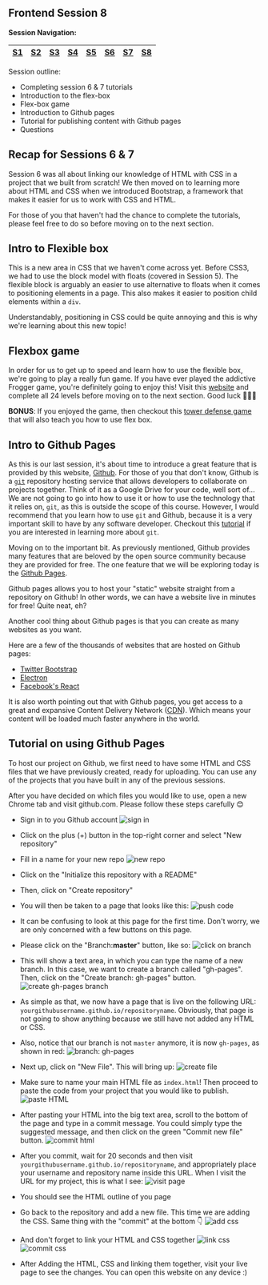 ## Frontend Session 8

**Session Navigation:**

| [S1 ](../session_1/README.md) | [S2  ](../session_2/README.md) |[S3  ](../session_3/README.md) |[S4  ](../session_4/README.md) |[S5  ](../session_5/README.md) |[S6  ](../session_6/README.md) |[S7  ](../session_7/README.md) |[S8  ](../session_6/README.md)|
|-------------------------------|--------------------------------|-------------------------------|-------------------------------|-------------------------------|-------------------------------|-------------------------------|------------------------------|

Session outline:
- Completing session 6 & 7 tutorials
- Introduction to the flex-box
- Flex-box game
- Introduction to Github pages
- Tutorial for publishing content  with Github pages
- Questions


Recap for Sessions 6 & 7
------------------------
Session 6 was all about linking our knowledge of HTML with CSS in a project that we built from scratch! We then moved on to learning more about HTML and CSS when we introduced Bootstrap, a framework that makes it easier for us to work with CSS and HTML.

For those of you that haven't had the chance to complete the tutorials, please feel free to do so before moving on to the next section.

Intro to Flexible box
---------------------
This is a new area in CSS that we haven't come across yet. Before CSS3, we had to use the block model with floats (covered in Session 5). The flexible block is arguably an easier to use alternative to floats when it comes to positioning elements in a page. This also makes it easier to position child elements within a `div`.

Understandably, positioning in CSS could be quite annoying and this is why we're learning about this new topic!

Flexbox game
------------
In order for us to get up to speed and learn how to use the flexible box, we're going to play a really fun game. If you have ever played the addictive Frogger game, you're definitely going to enjoy this!
Visit this [website](http://flexboxfroggy.com/) and complete all 24 levels before moving on to the next section. Good luck 🐸🐸🐸

**BONUS**: If you enjoyed the game, then checkout this [tower defense game](http://www.flexboxdefense.com) that will also teach you how to use flex box.

Intro to Github Pages
---------------------
As this is our last session, it's about time to introduce a great feature that is provided by this website, [Github](https://github.com). For those of you that don't know, Github is a [`git`]( https://en.wikipedia.org/wiki/Git_software ) repository hosting service that allows developers to collaborate on projects together. Think of it as a Google Drive for your code, well sort of... We are not going to go into how to use it or how to use the technology that it relies on, `git`, as this is outside the scope of this course. However, I would recommend that you learn how to use `git` and Github, because it is a very important skill to have by any software developer. Checkout this [tutorial](http://try.github.com/) if you are interested in learning more about `git`.

Moving on to the important bit. As previously mentioned, Github provides many features that are beloved by the open source community because they are provided for free. The one feature that we will be exploring today is the [Github Pages](https://pages.github.com/).

Github pages allows you to host your "static" website straight from a repository on Github! In other words, we can have a website live in minutes for free! Quite neat, eh?

Another cool thing about Github pages is that you can create as many websites as you want.

Here are a few of the thousands of websites that are hosted on Github pages:
- [Twitter Bootstrap](http://getbootstrap.com/)
- [Electron](http://electron.atom.io/)
- [Facebook's React](https://facebook.github.io/react/)

It is also worth pointing out that with Github pages, you get access to a great and expansive Content Delivery Network ([CDN](https://en.wikipedia.org/wiki/Content_delivery_network)). Which means your content will be loaded much faster anywhere in the world.

Tutorial on using Github Pages
------------------------------
To host our project on Github, we first need to have some HTML and CSS files that we have previously created, ready for uploading.
You can use any of the projects that you have built in any of the previous sessions.

After you have decided on which files you would like to use, open a new Chrome tab and visit github.com. Please follow these steps carefully 😊

- Sign in to you Github account
![sign in](../images/session_8/frontend_session_8-1.png)

- Click on the plus (+) button in the top-right corner and select "New repository"

- Fill in a name for your new repo
![new repo](../images/session_8/frontend_session_8-2.png)

- Click on the "Initialize this repository with a README"

- Then, click on "Create repository"

- You will then be taken to a page that looks like this:
![push code](../images/session_8/frontend_session_8-3.png)

- It can be confusing to look at this page for the first time. Don't worry, we are only concerned with a few buttons on this page.

- Please click on the "Branch:**master**" button, like so:
![click on branch](../images/session_8/frontend_session_8-3red.png)

- This will show a text area, in which you can type the name of a new branch. In this case, we want to create a branch called "gh-pages". Then, click on the "Create branch: gh-pages" button.
![create gh-pages branch](../images/session_8/frontend_session_8-4.png)

- As simple as that, we now have a page that is live on the following URL: `yourgithubusername.github.io/repositoryname`. Obviously, that page is not going to show anything because we still have not added any HTML or CSS.

- Also, notice that our branch is not `master` anymore, it is now `gh-pages`, as shown in red:
![branch: gh-pages](../images/session_8/frontend_session_8-5.png)

- Next up, click on "New File". This will bring up:
![create file](../images/session_8/frontend_session_8-6.png)

- Make sure to name your main HTML file as `index.html`! Then proceed to paste the code from your project that you would like to publish.
![paste HTML](../images/session_8/frontend_session_8-7.png)

- After pasting your HTML into the big text area, scroll to the bottom of the page and type in a commit message. You could simply type the suggested message, and then click on the green "Commit new file" button.
![commit html](../images/session_8/frontend_session_8-8.png)

- After you commit, wait for 20 seconds and then visit `yourgithubusername.github.io/repositoryname`, and appropriately place your username and repository name inside this URL. When I visit the URL for my project, this is what I see:
![visit page](../images/session_8/frontend_session_8-9.png)

- You should see the HTML outline of you page

- Go back to the repository and add a new file. This time we are adding the CSS. Same thing with the "commit" at the bottom 👇
![add css](../images/session_8/frontend_session_8-10.png)

- And don't forget to link your HTML and CSS together
![link css](../images/session_8/frontend_session_8-11.png)
![commit css](../images/session_8/frontend_session_8-12.png)

- After Adding the HTML, CSS and linking them together, visit your live page to see the changes. You can open this website on any device :)

